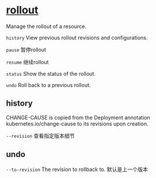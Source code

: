 # [rollout](https://kubernetes.io/docs/reference/generated/kubectl/kubectl-commands#rollout)

Manage the rollout of a resource.

`history` View previous rollout revisions and configurations.

`pause` 暂停rollout

`resume` 继续rollout

`status` Show the status of the rollout.

`undo` Roll back to a previous rollout.

## history

CHANGE-CAUSE is copied from the Deployment annotation kubernetes.io/change-cause to its revisions upon creation.

`--revision` 查看指定版本细节

## undo

`--to-revision` The revision to rollback to. 默认是上一个版本

